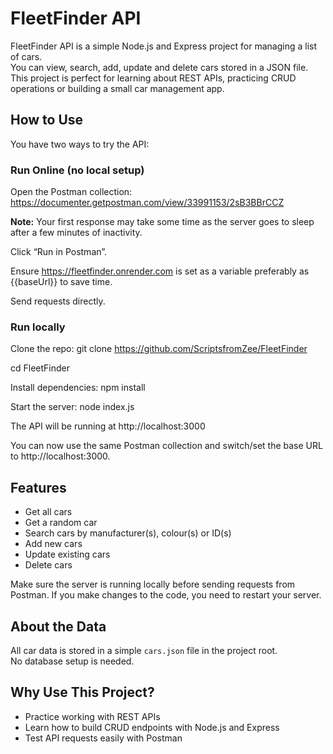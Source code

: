 
# FleetFinder API

FleetFinder API is a simple Node.js and Express project for managing a list of cars.  
You can view, search, add, update and delete cars stored in a JSON file.  
This project is perfect for learning about REST APIs, practicing CRUD operations or building a small car management app.

## How to Use

You have two ways to try the API:

### Run Online (no local setup)

Open the Postman collection: https://documenter.getpostman.com/view/33991153/2sB3BBrCCZ

**Note:** Your first response may take some time as the server goes to sleep after a few minutes of inactivity.

Click “Run in Postman”. 

Ensure https://fleetfinder.onrender.com is set as a variable preferably as {{baseUrl}} to save time. 

Send requests directly. 

### Run locally

Clone the repo: git clone https://github.com/ScriptsfromZee/FleetFinder

cd FleetFinder

Install dependencies: npm install

Start the server: node index.js

The API will be running at http://localhost:3000

You can now use the same Postman collection and switch/set  the base URL to http://localhost:3000.

## Features

- Get all cars
- Get a random car
- Search cars by manufacturer(s), colour(s) or ID(s)
- Add new cars
- Update existing cars
- Delete cars

Make sure the server is running locally before sending requests from Postman. If you make changes to the code, you need to restart your server. 

## About the Data

All car data is stored in a simple `cars.json` file in the project root.  
No database setup is needed.


## Why Use This Project?

- Practice working with REST APIs
- Learn how to build CRUD endpoints with Node.js and Express
- Test API requests easily with Postman

